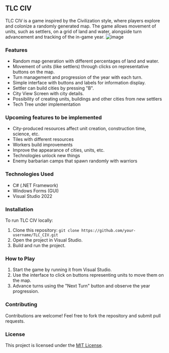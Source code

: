 ## TLC CIV
TLC CIV is a game inspired by the Civilization style, where players explore and colonize a randomly generated map. The game allows movement of units, such as settlers, on a grid of land and water, alongside turn advancement and tracking of the in-game year.
![image](https://github.com/user-attachments/assets/7aebbe92-20d8-4730-9baf-bd9b9b83454a)


### Features

- Random map generation with different percentages of land and water.  
- Movement of units (like settlers) through clicks on representative buttons on the map.
- Turn management and progression of the year with each turn.  
- Simple interface with buttons and labels for information display.
- Settler can build cities by pressing "B".  
- City View Screen with city details.  
- Possibility of creating units, buildings and other cities from new settlers  
- Tech Tree under implementation  

### Upcoming features to be implemented

- City-produced resources affect unit creation, construction time, science, etc.
- Tiles with different resources
- Workers build improvements
- Improve the appearance of cities, units, etc.
- Technologies unlock new things
- Enemy barbarian camps that spawn randomly with warriors

### Technologies Used

- C# (.NET Framework)
- Windows Forms (GUI)
- Visual Studio 2022

### Installation

To run TLC CIV locally:

1. Clone this repository: `git clone https://github.com/your-username/TLC_CIV.git`
2. Open the project in Visual Studio.
3. Build and run the project.

### How to Play

1. Start the game by running it from Visual Studio.
2. Use the interface to click on buttons representing units to move them on the map.
3. Advance turns using the "Next Turn" button and observe the year progression.

### Contributing

Contributions are welcome! Feel free to fork the repository and submit pull requests.

### License

This project is licensed under the [MIT License](LICENSE).



